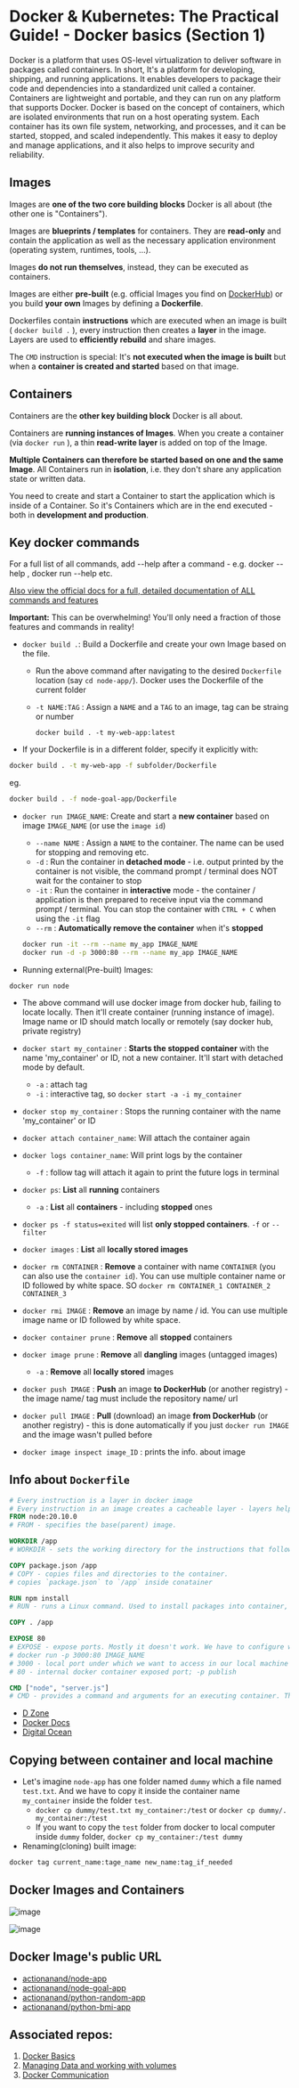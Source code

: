 # Docker & Kubernetes: The Practical Guide! - Docker basics (Section 1)

Docker is a platform that uses OS-level virtualization to deliver software in packages called containers. In short, It's a platform for developing, shipping, and running applications.  It enables developers to package their code and dependencies into a standardized unit called a container. Containers are lightweight and portable, and they can run on any platform that supports Docker.
Docker is based on the concept of containers, which are isolated environments that run on a host operating system. Each container has its own file system, networking, and processes, and it can be started, stopped, and scaled independently. This makes it easy to deploy and manage applications, and it also helps to improve security and reliability.

## Images

Images are **one of the two core building blocks** Docker is all about (the other one is
"Containers").

Images are **blueprints / templates** for containers. They are **read-only** and contain the
application as well as the necessary application environment (operating system, runtimes, tools,
...).

Images **do not run themselves**, instead, they can be executed as containers.

Images are either **pre-built** (e.g. official Images you find on [DockerHub](https://hub.docker.com/)) or you build **your own**
Images by defining a **Dockerfile**.

Dockerfiles contain **instructions** which are executed when an image is built ( `docker build .` ),
every instruction then creates a **layer** in the image. Layers are used to **efficiently rebuild** and
share images.

The `CMD` instruction is special: It's **not executed when the image is built** but when a **container
is created and started** based on that image.

## Containers

Containers are the **other key building block** Docker is all about.

Containers are **running instances of Images**. When you create a container (via `docker run` ), a
thin **read-write layer** is added on top of the Image.

**Multiple Containers can therefore be started based on one and the same Image**. All
Containers run in **isolation**, i.e. they don't share any application state or written data.

You need to create and start a Container to start the application which is inside of a Container. So
it's Containers which are in the end executed - both in **development and production**.

## Key docker commands

For a full list of all commands, add --help after a command - e.g. docker --help , docker run
--help etc.

[Also view the official docs for a full, detailed documentation of ALL commands and features](https://docs.docker.com/engine/reference/run/)

**Important:** This can be overwhelming! You'll only need a fraction of those features and
commands in reality!

* `docker build .`: Build a Dockerfile and create your own Image based on the file.
  * Run the above command after navigating to the desired `Dockerfile` location (say `cd node-app/`). Docker uses the Dockerfile of the current folder
  * `-t NAME:TAG` : Assign a `NAME` and a `TAG` to an image, tag can be straing or number

    ```shell
    docker build . -t my-web-app:latest
    ```

* If your Dockerfile is in a different folder, specify it explicitly with:
```bash
docker build . -t my-web-app -f subfolder/Dockerfile
```
eg.

```bash
docker build . -f node-goal-app/Dockerfile
```

* `docker run IMAGE_NAME`: Create and start a **new container** based on image `IMAGE_NAME` (or
use the `image id`)

  * `--name NAME` : Assign a `NAME` to the container. The name can be used for stopping and
removing etc.
  * `-d` : Run the container in **detached mode** - i.e. output printed by the container is not
visible, the command prompt / terminal does NOT wait for the container to stop
  * `-it` : Run the container in **interactive** mode - the container / application is then
prepared to receive input via the command prompt / terminal. You can stop the
container with `CTRL + C` when using the `-it` flag
  * `--rm` : **Automatically remove the container** when it's **stopped**

  ```bash
  docker run -it --rm --name my_app IMAGE_NAME
  docker run -d -p 3000:80 --rm --name my_app IMAGE_NAME
  ```

* Running external(Pre-built) Images:
```shell
docker run node
```

* The above command will use docker image from docker hub, failing to locate locally. Then it'll create container (running instance of image). Image name or ID should match locally or remotely (say docker hub, private registry)

* `docker start my_container` : **Starts the stopped container** with the name 'my_container' or ID, not a new container. It'll start with detached mode by default.
  * `-a` : attach tag
  * `-i` : interactive tag, so `docker start -a -i my_container`
* `docker stop my_container` : Stops the running container with the name 'my_container' or ID
* `docker attach container_name`: Will attach the container again
* `docker logs container_name`: Will print logs by the container
  * `-f` : follow tag will attach it again to print the future logs in terminal

* `docker ps`: **List** all **running** containers
  * `-a` : **List** all **containers** - including **stopped** ones
* `docker ps -f status=exited` will list **only stopped containers**. `-f` or `--filter`
* `docker images` : **List** all **locally stored images**
* `docker rm CONTAINER` : **Remove** a container with name `CONTAINER` (you can also use the
`container id`). You can use multiple container name or ID followed by white space. SO `docker rm CONTAINER_1 CONTAINER_2 CONTAINER_3`
* `docker rmi IMAGE` : **Remove** an image by name / id. You can use multiple image name or ID followed by white space.
* `docker container prune` : **Remove** all **stopped** containers
* `docker image prune` : **Remove** all **dangling** images (untagged images)
  * `-a` : **Remove** all **locally stored** images
* `docker push IMAGE` : **Push** an image **to DockerHub** (or another registry) - the image name/
tag must include the repository name/ url
* `docker pull IMAGE` : **Pull** (download) an image **from DockerHub** (or another registry) - this
is done automatically if you just `docker run IMAGE` and the image wasn't pulled before
* `docker image inspect image_ID` : prints the info. about image

## Info about `Dockerfile`

```Dockerfile
# Every instruction is a layer in docker image
# Every instruction in an image creates a cacheable layer - layers help with image re-building and sharing.
FROM node:20.10.0 
# FROM - specifies the base(parent) image.

WORKDIR /app
# WORKDIR - sets the working directory for the instructions that follow.

COPY package.json /app
# COPY - copies files and directories to the container.
# copies `package.json` to `/app` inside conatainer

RUN npm install
# RUN - runs a Linux command. Used to install packages into container, create folders, etc

COPY . /app

EXPOSE 80
# EXPOSE - expose ports. Mostly it doesn't work. We have to configure while running the image as below
# docker run -p 3000:80 IMAGE_NAME
# 3000 - local port under which we want to access in our local machine
# 80 - internal docker container exposed port; -p publish

CMD ["node", "server.js"]
# CMD - provides a command and arguments for an executing container. There can be only one CMD.
```

* [D Zone](https://dzone.com/articles/understanding-dockerfile)
* [Docker Docs](https://docs.docker.com/develop/develop-images/dockerfile_best-practices/)
* [Digital Ocean](https://www.digitalocean.com/community/tutorials/docker-explained-using-dockerfiles-to-automate-building-of-images)


## Copying between container and local machine

* Let's imagine `node-app` has one folder named `dummy` which a file named `test.txt`. And we have to copy it inside the container name `my_container` inside the folder `test`.
  * `docker cp dummy/test.txt my_container:/test` or `docker cp dummy/. my_container:/test`
  * If you want to copy the `test` folder from docker to local computer inside `dummy` folder, `docker cp my_container:/test dummy`
* Renaming(cloning) built image: 
```bash
docker tag current_name:tage_name new_name:tag_if_needed
```

## Docker Images and Containers

![image](https://github.com/actionanand/docker_playground/assets/46064269/54698672-b553-4651-ab4e-49bb9f27158d)

![image](https://github.com/actionanand/docker_playground/assets/46064269/d028a25b-de59-4ebf-abf8-dd47637e4b6e)

## Docker Image's public URL

* [actionanand/node-app](https://hub.docker.com/r/actionanand/node-app)
* [actionanand/node-goal-app](https://hub.docker.com/r/actionanand/node-goal-app)
* [actionanand/python-random-app](https://hub.docker.com/r/actionanand/python-random-app)
* [actionanand/python-bmi-app](https://hub.docker.com/r/actionanand/python-bmi-app)

## Associated repos:

1. [Docker Basics](https://github.com/actionanand/docker_playground)
2. [Managing Data and working with volumes](https://github.com/actionanand/docker_data_volume)
3. [Docker Communication](https://github.com/actionanand/docker_communication)
   
